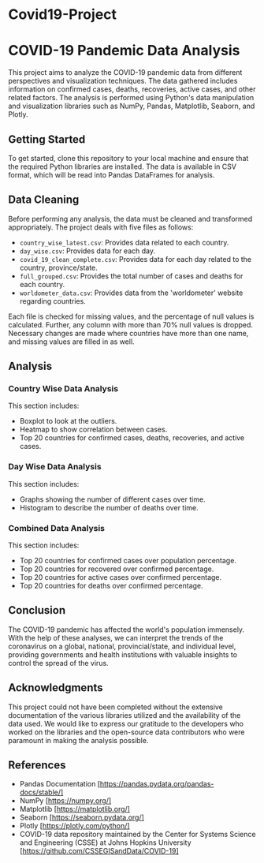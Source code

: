 # Covid19-Project

# COVID-19 Pandemic Data Analysis

This project aims to analyze the COVID-19 pandemic data from different perspectives and visualization techniques. The data gathered includes information on confirmed cases, deaths, recoveries, active cases, and other related factors. The analysis is performed using Python's data manipulation and visualization libraries such as NumPy, Pandas, Matplotlib, Seaborn, and Plotly.

## Getting Started

To get started, clone this repository to your local machine and ensure that the required Python libraries are installed. The data is available in CSV format, which will be read into Pandas DataFrames for analysis. 

## Data Cleaning

Before performing any analysis, the data must be cleaned and transformed appropriately. The project deals with five files as follows: 
- `country_wise_latest.csv`: Provides data related to each country.
- `day_wise.csv`: Provides data for each day.
- `covid_19_clean_complete.csv`: Provides data for each day related to the country, province/state.
- `full_grouped.csv`: Provides the total number of cases and deaths for each country.
- `worldometer_data.csv`: Provides data from the 'worldometer' website regarding countries.

Each file is checked for missing values, and the percentage of null values is calculated. Further, any column with more than 70% null values is dropped. Necessary changes are made where countries have more than one name, and missing values are filled in as well. 

## Analysis

### Country Wise Data Analysis 
This section includes:
- Boxplot to look at the outliers.
- Heatmap to show correlation between cases.
- Top 20 countries for confirmed cases, deaths, recoveries, and active cases.

### Day Wise Data Analysis
This section includes:
- Graphs showing the number of different cases over time.
- Histogram to describe the number of deaths over time.

### Combined Data Analysis
This section includes:
- Top 20 countries for confirmed cases over population percentage.
- Top 20 countries for recovered over confirmed percentage.
- Top 20 countries for active cases over confirmed percentage.
- Top 20 countries for deaths over confirmed percentage.

## Conclusion

The COVID-19 pandemic has affected the world's population immensely. With the help of these analyses, we can interpret the trends of the coronavirus on a global, national, provincial/state, and individual level, providing governments and health institutions with valuable insights to control the spread of the virus.

## Acknowledgments

This project could not have been completed without the extensive documentation of the various libraries utilized and the availability of the data used. We would like to express our gratitude to the developers who worked on the libraries and the open-source data contributors who were paramount in making the analysis possible.

## References

- Pandas Documentation [https://pandas.pydata.org/pandas-docs/stable/]
- NumPy [https://numpy.org/]
- Matplotlib [https://matplotlib.org/]
- Seaborn [https://seaborn.pydata.org/]
- Plotly [https://plotly.com/python/]
- COVID-19 data repository maintained by the Center for Systems Science and Engineering (CSSE) at Johns Hopkins University [https://github.com/CSSEGISandData/COVID-19]   
                           
                     
